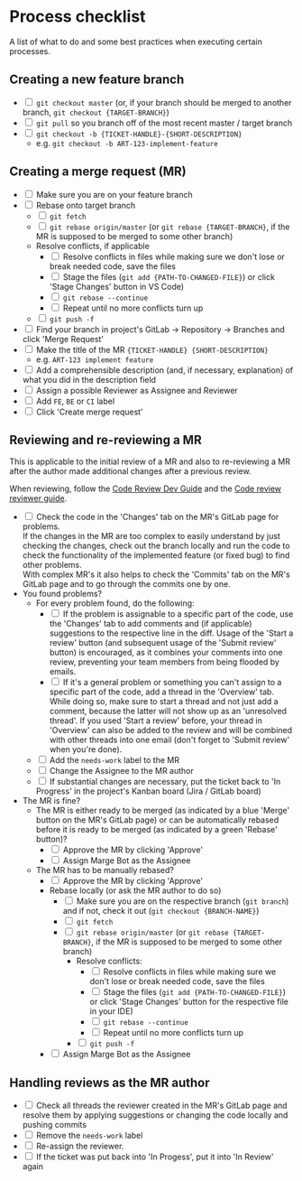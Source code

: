 # Process checklist

A list of what to do and some best practices when executing certain processes.

## Creating a new feature branch
- <input type="checkbox"> `git checkout master` (or, if your branch should be merged to another branch, `git checkout {TARGET-BRANCH}`)
- <input type="checkbox"> `git pull` so you branch off of the most recent master / target branch
- <input type="checkbox"> `git checkout -b {TICKET-HANDLE}-{SHORT-DESCRIPTION}`
    - e.g. `git checkout -b ART-123-implement-feature`

## Creating a merge request (MR)
- <input type="checkbox"> Make sure you are on your feature branch
- <input type="checkbox"> Rebase onto target branch
    - <input type="checkbox"> `git fetch`
    - <input type="checkbox"> `git rebase origin/master` (or `git rebase {TARGET-BRANCH}`, if the MR is supposed to be merged to some other branch)
    - Resolve conflicts, if applicable
        - <input type="checkbox"> Resolve conflicts in files while making sure we don't lose or break needed code, save the files
        - <input type="checkbox"> Stage the files (`git add {PATH-TO-CHANGED-FILE}`) or click 'Stage Changes' button in VS Code)
        - <input type="checkbox"> `git rebase --continue`
        - <input type="checkbox"> Repeat until no more conflicts turn up
    - <input type="checkbox"> `git push -f`
- <input type="checkbox"> Find your branch in project's GitLab → Repository → Branches and click 'Merge Request'
- <input type="checkbox"> Make the title of the MR `{TICKET-HANDLE} {SHORT-DESCRIPTION}`
    - e.g. `ART-123 implement feature`
- <input type="checkbox"> Add a comprehensible description (and, if necessary, explanation) of what you did in the description field
- <input type="checkbox"> Assign a possible Reviewer as Assignee and Reviewer
- <input type="checkbox"> Add `FE`, `BE` or `CI` label
- <input type="checkbox"> Click 'Create merge request'

## Reviewing and re-reviewing a MR
This is applicable to the initial review of a MR and also to re-reviewing a MR after the author made additional changes after a previous review.

When reviewing, follow the [Code Review Dev Guide](../review/index.md) and the [Code review reviewer guide](../review/reviewer/index.md).

- <input type="checkbox"> Check the code in the 'Changes' tab on the MR's GitLab page for problems.  
If the changes in the MR are too complex to easily understand by just checking the changes, check out the branch locally and run the code to check the functionality of the implemented feature (or fixed bug) to find other problems.  
With complex MR's it also helps to check the 'Commits' tab on the MR's GitLab page and to go through the commits one by one.
- You found problems?
    - For every problem found, do the following:
        - <input type="checkbox"> If the problem is assignable to a specific part of the code, use the 'Changes' tab to add comments and (if applicable) suggestions to the respective line in the diff.
        Usage of the 'Start a review' button (and subsequent usage of the 'Submit review' button) is encouraged, as it combines your comments into one review, preventing your team members from being flooded by emails.
        - <input type="checkbox"> If it's a general problem or something you can't assign to a specific part of the code, add a thread in the 'Overview' tab.
        While doing so, make sure to start a thread and not just add a comment, because the latter will not show up as an 'unresolved thread'.
        If you used 'Start a review' before, your thread in 'Overview' can also be added to the review and will be combined with other threads into one email (don't forget to 'Submit review' when you're done).
    - <input type="checkbox"> Add the `needs-work` label to the MR
    - <input type="checkbox"> Change the Assignee to the MR author
    - <input type="checkbox"> If substantial changes are necessary, put the ticket back to 'In Progress' in the project's Kanban board (Jira / GitLab board)
- The MR is fine?
    - The MR is either ready to be merged (as indicated by a blue 'Merge' button on the MR's GitLab page) or can be automatically rebased before it is ready to be merged (as indicated by a green 'Rebase' button)?
        - <input type="checkbox"> Approve the MR by clicking 'Approve'
        - <input type="checkbox"> Assign Marge Bot as the Assignee
    - The MR has to be manually rebased?
        - <input type="checkbox"> Approve the MR by clicking 'Approve'
        - Rebase locally (or ask the MR author to do so)
            - <input type="checkbox"> Make sure you are on the respective branch (`git branch`) and if not, check it out (`git checkout {BRANCH-NAME}`)
            - <input type="checkbox"> `git fetch`
            - <input type="checkbox"> `git rebase origin/master` (or `git rebase {TARGET-BRANCH}`, if the MR is supposed to be merged to some other branch)
                - Resolve conflicts:
                    - <input type="checkbox"> Resolve conflicts in files while making sure we don't lose or break needed code, save the files
                    - <input type="checkbox"> Stage the files (`git add {PATH-TO-CHANGED-FILE}`) or click 'Stage Changes' button for the respective file in your IDE)
                    - <input type="checkbox"> `git rebase --continue`
                    - <input type="checkbox"> Repeat until no more conflicts turn up
              - <input type="checkbox"> `git push -f`
      - <input type="checkbox"> Assign Marge Bot as the Assignee

## Handling reviews as the MR author
- <input type="checkbox"> Check all threads the reviewer created in the MR's GitLab page and resolve them by applying suggestions or changing the code locally and pushing commits
- <input type="checkbox"> Remove the `needs-work` label
- <input type="checkbox"> Re-assign the reviewer.
- <input type="checkbox"> If the ticket was put back into 'In Progess', put it into 'In Review' again

